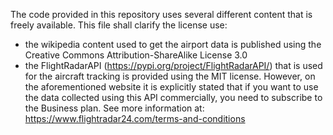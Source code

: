 The code provided in this repository uses several different content that is freely available. This file shall clarify the license use:

- the wikipedia content used to get the airport data is published using the Creative Commons Attribution-ShareAlike License 3.0
- the FlightRadarAPI (https://pypi.org/project/FlightRadarAPI/) that is used for the aircraft tracking is provided using the MIT license. However, on the aforementioned website it is explicitly stated that if you want to use the data collected using this API commercially, you need to subscribe to the Business plan.
See more information at: https://www.flightradar24.com/terms-and-conditions
